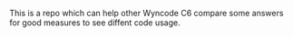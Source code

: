 This is a repo which can help other Wyncode C6 compare some answers for good measures to see diffent code usage. 
